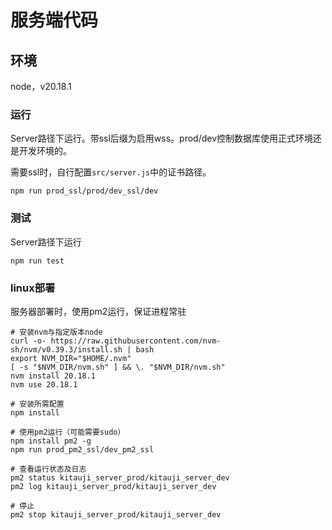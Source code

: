 # 服务端代码
## 环境
node，v20.18.1

### 运行
Server路径下运行。带ssl后缀为启用wss。prod/dev控制数据库使用正式环境还是开发环境的。

需要ssl时，自行配置`src/server.js`中的证书路径。
```shell
npm run prod_ssl/prod/dev_ssl/dev
```

### 测试
Server路径下运行
```shell
npm run test
```

### linux部署
服务器部署时，使用pm2运行，保证进程常驻
```shell
# 安装nvm与指定版本node
curl -o- https://raw.githubusercontent.com/nvm-sh/nvm/v0.39.3/install.sh | bash
export NVM_DIR="$HOME/.nvm"
[ -s "$NVM_DIR/nvm.sh" ] && \. "$NVM_DIR/nvm.sh"
nvm install 20.18.1
nvm use 20.18.1

# 安装所需配置
npm install

# 使用pm2运行（可能需要sudo）
npm install pm2 -g
npm run prod_pm2_ssl/dev_pm2_ssl

# 查看运行状态及日志
pm2 status kitauji_server_prod/kitauji_server_dev
pm2 log kitauji_server_prod/kitauji_server_dev

# 停止
pm2 stop kitauji_server_prod/kitauji_server_dev
```

